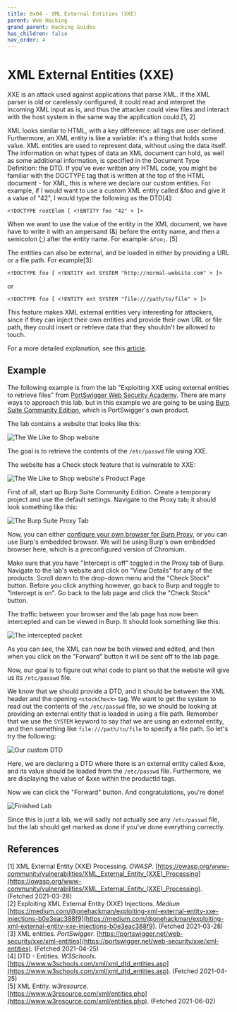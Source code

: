 ```yaml
---
title: 0x04 - XML External Entities (XXE)
parent: Web Hacking
grand_parent: Hacking Guides
has_children: false
nav_order: 4
---
```


# XML External Entities (XXE)
XXE is an attack used against applications that parse XML. If the XML parser is old or carelessly configured, it could read and interpret the incoming XML input as is, and thus the attacker could view files and interact with the host system in the same way the application could.[1, 2]

XML looks similar to HTML, with a key difference: all tags are user defined. Furthermore, an XML entity is like a variable: it's a thing that holds some value. XML entities are used to represent data, without using the data itself. The information on what types of data an XML document can hold, as well as some additional information, is specified in the Document Type Definition: the DTD. If you've ever written any HTML code, you might be familiar with the DOCTYPE tag that is written at the top of the HTML document - for XML, this is where we declare our custom entities. For example, if I would want to use a custom XML entity called &foo and give it a value of "42", I would type the following as the DTD[4]:

``` <!DOCTYPE rootElem [ <!ENTITY foo "42" > ]> ```

When we want to use the value of the entity in the XML document, we have have to write it with an ampersand (&) before the entity name, and then a semicolon (;) after the entity name. For example: `&foo;`. [5]

The entities can also be external, and be loaded in either by providing a URL or a file path. For example[3]:

``` <!DOCTYPE foo [ <!ENTITY ext SYSTEM "http://normal-website.com" > ]> ```

or

``` <!DOCTYPE foo [ <!ENTITY ext SYSTEM "file:///path/to/file" > ]> ```

This feature makes XML external entities very interesting for attackers, since if they can inject their own entities and provide their own URL or file path, they could insert or retrieve data that they shouldn't be allowed to touch.

For a more detailed explanation, see this [article](https://medium.com/@onehackman/exploiting-xml-external-entity-xxe-injections-b0e3eac388f9).

## Example
The following example is from the lab "Exploiting XXE using external entities to retrieve files" from [PortSwigger Web Security Academy](https://portswigger.net/web-security). There are many ways to approach this lab, but in this example we are going to be using [Burp Suite Community Edition](https://portswigger.net/burp/communitydownload), which is PortSwigger's own product.

The lab contains a website that looks like this:

![The We Like to Shop website](../images/we-like-to-shop-home-xxe.png)

The goal is to retrieve the contents of the `/etc/passwd` file using XXE.

The website has a Check stock feature that is vulnerable to XXE:

![The We Like to Shop website's Product Page](../images/we-like-to-shop-product-page.png)

First of all, start up Burp Suite Community Edition. Create a temporary project and use the default settings. Navigate to the Proxy tab; it should look something like this:

![The Burp Suite Proxy Tab](../images/burpsuite-proxytab-xxe.png)

Now, you can either [configure your own browser for Burp Proxy](https://portswigger.net/burp/documentation/desktop/getting-started/proxy-setup), or you can use Burp's embedded browser. We will be using Burp's own embedded browser here, which is a preconfigured version of Chromium.

Make sure that you have "Intercept is off" toggled in the Proxy tab of Burp. Navigate to the lab's website and click on "View Details" for any of the products. Scroll down to the drop-down menu and the "Check Stock" button. Before you click anything however, go back to Burp and toggle to "Intercept is on". Go back to the lab page and click the "Check Stock" button.

The traffic between your browser and the lab page has now been intercepted and can be viewed in Burp. It should look something like this:

![The intercepted packet](../images/burpproxy-intercepted.png)

As you can see, the XML can now be both viewed and edited, and then when you click on the "Forward" button it will be sent off to the lab page.

Now, our goal is to figure out what code to plant so that the website will give us its `/etc/passwd` file.

We know that we should provide a DTD, and it should be between the XML header and the opening `<stockCheck>` tag. We want to get the system to read out the contents of the `/etc/passwd` file, so we should be looking at providing an external entity that is loaded in using a file path. Remember that we use the `SYSTEM` keyword to say that we are using an external entity, and then something like `file:///path/to/file` to specify a file path. So let's try the following:

![Our custom DTD](../images/xxe-dtd-with-value.png)

Here, we are declaring a DTD where there is an external entity called &xxe, and its value should be loaded from the `/etc/passwd` file. Furthermore, we are displaying the value of &xxe within the productId tags.

Now we can click the "Forward" button. And congratulations, you're done!

![Finished Lab](../images/finished-lab.png)

Since this is just a lab, we will sadly not actually see any `/etc/passwd` file, but the lab should get marked as done if you've done everything correctly.


## References
[1] XML External Entity (XXE) Processing. *OWASP*. [https://owasp.org/www-community/vulnerabilities/XML_External_Entity_(XXE)_Processing](https://owasp.org/www-community/vulnerabilities/XML_External_Entity_(XXE)_Processing). (Fetched 2021-03-28)<br>
[2] Exploiting XML External Entity (XXE) Injections. *Medium* [https://medium.com/@onehackman/exploiting-xml-external-entity-xxe-injections-b0e3eac388f9](https://medium.com/@onehackman/exploiting-xml-external-entity-xxe-injections-b0e3eac388f9). (Fetched 2021-03-28)<br>
[3] XML entities. *PortSwigger*. [https://portswigger.net/web-security/xxe/xml-entities](https://portswigger.net/web-security/xxe/xml-entities). (Fetched 2021-04-25)<br>
[4] DTD - Entities. *W3Schools*. [https://www.w3schools.com/xml/xml_dtd_entities.asp](https://www.w3schools.com/xml/xml_dtd_entities.asp). (Fetched 2021-04-25)<br>
[5] XML Entity. *w3resource*. [https://www.w3resource.com/xml/entities.php](https://www.w3resource.com/xml/entities.php). (Fetched 2021-06-02)<br>